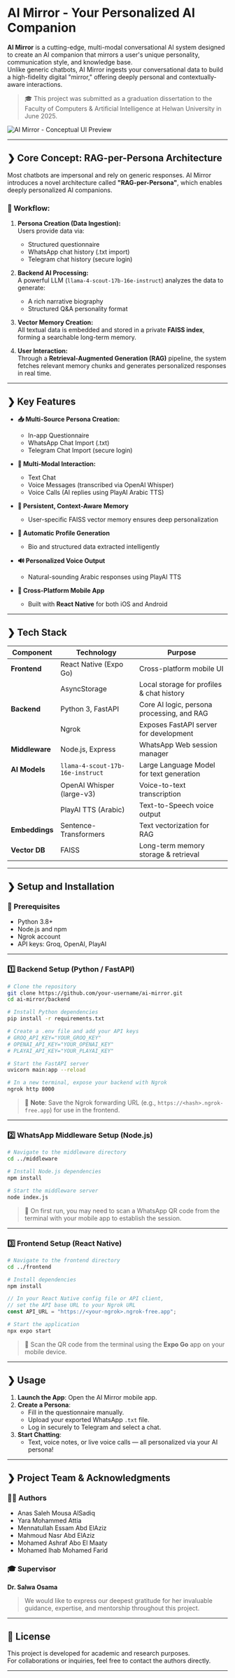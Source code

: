 # AI Mirror - Your Personalized AI Companion

**AI Mirror** is a cutting-edge, multi-modal conversational AI system designed to create an AI companion that mirrors a user's unique personality, communication style, and knowledge base.  
Unlike generic chatbots, AI Mirror ingests your conversational data to build a high-fidelity digital "mirror," offering deeply personal and contextually-aware interactions.

> 🎓 This project was submitted as a graduation dissertation to the Faculty of Computers & Artificial Intelligence at Helwan University in June 2025.

![AI Mirror - Conceptual UI Preview](#) <!-- Replace with image URL -->

---

## ❯ Core Concept: RAG-per-Persona Architecture

Most chatbots are impersonal and rely on generic responses. AI Mirror introduces a novel architecture called **"RAG-per-Persona"**, which enables deeply personalized AI companions.

### 🔄 Workflow:

1. **Persona Creation (Data Ingestion):**  
   Users provide data via:
   - Structured questionnaire
   - WhatsApp chat history (.txt import)
   - Telegram chat history (secure login)

2. **Backend AI Processing:**  
   A powerful LLM (`llama-4-scout-17b-16e-instruct`) analyzes the data to generate:
   - A rich narrative biography
   - Structured Q&A personality format

3. **Vector Memory Creation:**  
   All textual data is embedded and stored in a private **FAISS index**, forming a searchable long-term memory.

4. **User Interaction:**  
   Through a **Retrieval-Augmented Generation (RAG)** pipeline, the system fetches relevant memory chunks and generates personalized responses in real time.

---

## ❯ Key Features

- **📥 Multi-Source Persona Creation:**
  - In-app Questionnaire
  - WhatsApp Chat Import (.txt)
  - Telegram Chat Import (secure login)

- **💬 Multi-Modal Interaction:**
  - Text Chat
  - Voice Messages (transcribed via OpenAI Whisper)
  - Voice Calls (AI replies using PlayAI Arabic TTS)

- **🧠 Persistent, Context-Aware Memory**
  - User-specific FAISS vector memory ensures deep personalization

- **📝 Automatic Profile Generation**
  - Bio and structured data extracted intelligently

- **🔊 Personalized Voice Output**
  - Natural-sounding Arabic responses using PlayAI TTS

- **📱 Cross-Platform Mobile App**
  - Built with **React Native** for both iOS and Android

---

## ❯ Tech Stack

| Component        | Technology                    | Purpose                                         |
|------------------|-------------------------------|-------------------------------------------------|
| **Frontend**     | React Native (Expo Go)        | Cross-platform mobile UI                        |
|                  | AsyncStorage                  | Local storage for profiles & chat history       |
| **Backend**      | Python 3, FastAPI             | Core AI logic, persona processing, and RAG      |
|                  | Ngrok                         | Exposes FastAPI server for development          |
| **Middleware**   | Node.js, Express              | WhatsApp Web session manager                    |
| **AI Models**    | `llama-4-scout-17b-16e-instruct` | Large Language Model for text generation    |
|                  | OpenAI Whisper (large-v3)     | Voice-to-text transcription                     |
|                  | PlayAI TTS (Arabic)           | Text-to-Speech voice output                     |
| **Embeddings**   | Sentence-Transformers         | Text vectorization for RAG                      |
| **Vector DB**    | FAISS                         | Long-term memory storage & retrieval            |

---

## ❯ Setup and Installation

### 🔧 Prerequisites

- Python 3.8+
- Node.js and npm
- Ngrok account
- API keys: Groq, OpenAI, PlayAI

---

### 1️⃣ Backend Setup (Python / FastAPI)

```bash
# Clone the repository
git clone https://github.com/your-username/ai-mirror.git
cd ai-mirror/backend

# Install Python dependencies
pip install -r requirements.txt

# Create a .env file and add your API keys
# GROQ_API_KEY="YOUR_GROQ_KEY"
# OPENAI_API_KEY="YOUR_OPENAI_KEY"
# PLAYAI_API_KEY="YOUR_PLAYAI_KEY"

# Start the FastAPI server
uvicorn main:app --reload
```

```bash
# In a new terminal, expose your backend with Ngrok
ngrok http 8000
```

> 📌 **Note**: Save the Ngrok forwarding URL (e.g., `https://<hash>.ngrok-free.app`) for use in the frontend.

---

### 2️⃣ WhatsApp Middleware Setup (Node.js)

```bash
# Navigate to the middleware directory
cd ../middleware

# Install Node.js dependencies
npm install

# Start the middleware server
node index.js
```

> 📱 On first run, you may need to scan a WhatsApp QR code from the terminal with your mobile app to establish the session.

---

### 3️⃣ Frontend Setup (React Native)

```bash
# Navigate to the frontend directory
cd ../frontend

# Install dependencies
npm install
```

```js
// In your React Native config file or API client,
// set the API base URL to your Ngrok URL
const API_URL = "https://<your-ngrok>.ngrok-free.app";
```

```bash
# Start the application
npx expo start
```

> 📲 Scan the QR code from the terminal using the **Expo Go** app on your mobile device.

---

## ❯ Usage

1. **Launch the App**: Open the AI Mirror mobile app.
2. **Create a Persona**:
   - Fill in the questionnaire manually.
   - Upload your exported WhatsApp `.txt` file.
   - Log in securely to Telegram and select a chat.
3. **Start Chatting**:
   - Text, voice notes, or live voice calls — all personalized via your AI persona!

---

## ❯ Project Team & Acknowledgments

### 👨‍💻 Authors

- Anas Saleh Mousa AlSadiq  
- Yara Mohammed Attia  
- Mennatullah Essam Abd ElAziz  
- Mahmoud Nasr Abd ElAziz  
- Mohamed Ashraf Abo El Maaty  
- Mohamed Ihab Mohamed Farid  

### 🎓 Supervisor

**Dr. Salwa Osama**  
> We would like to express our deepest gratitude for her invaluable guidance, expertise, and mentorship throughout this project.

---

## 📄 License

This project is developed for academic and research purposes.  
For collaborations or inquiries, feel free to contact the authors directly.

---
